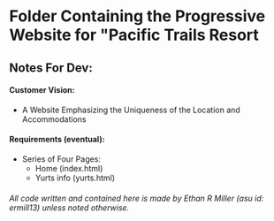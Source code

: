 # Folder Containing the Progressive Website for "Pacific Trails Resort

## Notes For Dev:

#### Customer Vision:
- A Website Emphasizing the Uniqueness of the Location and Accommodations

#### Requirements (eventual):
-  Series of Four Pages: 
    * Home (index.html)
    * Yurts info (yurts.html)


###### All code written and contained here is made by Ethan R Miller (asu id: ermill13) unless noted otherwise.